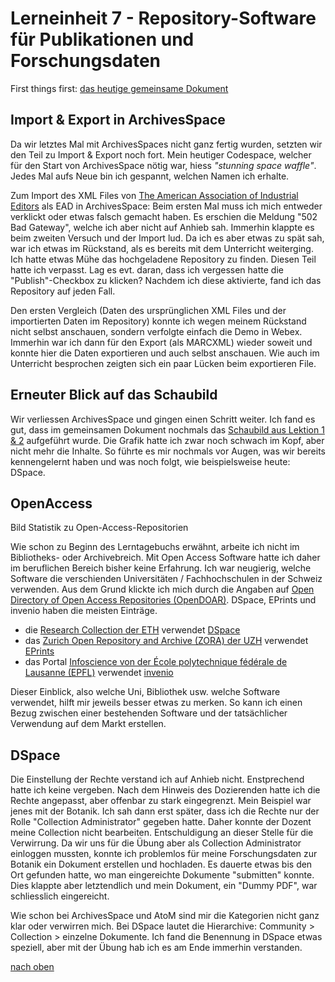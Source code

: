 # Lerneinheit 7 - Repository-Software für Publikationen und Forschungsdaten

First things first: [das heutige gemeinsame Dokument](https://pad.gwdg.de/zOkWiaueTpesd8BPi1JM9w#)

## Import & Export in ArchivesSpace
Da wir letztes Mal mit ArchivesSpaces nicht ganz fertig wurden, setzten wir den Teil zu Import & Export noch fort. Mein heutiger Codespace, welcher für den Start von ArchivesSpace nötig war, hiess _"stunning space waffle"_. Jedes Mal aufs Neue bin ich gespannt, welchen Namen ich erhalte. 

Zum Import des XML Files von [The American Association of Industrial Editors](https://eadiva.com/2/sample-ead2002-files/) als EAD in ArchivesSpace:
Beim ersten Mal muss ich mich entweder verklickt oder etwas falsch gemacht haben. Es erschien die Meldung "502 Bad Gateway", welche ich aber nicht auf Anhieb sah. Immerhin klappte es beim zweiten Versuch und der Import lud. Da ich es aber etwas zu spät sah, war ich etwas im Rückstand, als es bereits mit dem Unterricht weiterging. Ich hatte etwas Mühe das hochgeladene Repository zu finden. Diesen Teil hatte ich verpasst. Lag es evt. daran, dass ich vergessen hatte die "Publish"-Checkbox zu klicken? Nachdem ich diese aktivierte, fand ich das Repository auf jeden Fall. 

Den ersten Vergleich (Daten des ursprünglichen XML Files und der importierten Daten im Repository) konnte ich wegen meinem Rückstand nicht selbst anschauen, sondern verfolgte einfach die Demo in Webex. Immerhin war ich dann für den Export (als MARCXML) wieder soweit und konnte hier die Daten exportieren und auch selbst anschauen. Wie auch im Unterricht besprochen zeigten sich ein paar Lücken beim exportieren File.

## Erneuter Blick auf das Schaubild
Wir verliessen ArchivesSpace und gingen einen Schritt weiter. Ich fand es gut, dass im gemeinsamen Dokument nochmals das [Schaubild aus Lektion 1 & 2](https://github.com/Sabs135/Lerntagebuch-BAIN/blob/main/content/lektion1-2.md) aufgeführt wurde. Die Grafik hatte ich zwar noch schwach im Kopf, aber nicht mehr die Inhalte. So führte es mir nochmals vor Augen, was wir bereits kennengelernt haben und was noch folgt, wie beispielsweise heute: DSpace. 

## OpenAccess
Bild Statistik  zu Open-Access-Repositorien

Wie schon zu Beginn des Lerntagebuchs erwähnt, arbeite ich nicht im Bibliotheks- oder Archivebreich. Mit Open Access Software hatte ich daher im beruflichen Bereich bisher keine Erfahrung. Ich war neugierig, welche Software die verschienden Universitäten / Fachhochschulen in der Schweiz verwenden. Aus dem Grund klickte ich mich durch die Angaben auf [Open Directory of Open Access Repositories (OpenDOAR)](https://v2.sherpa.ac.uk/view/repository_by_country/Switzerland.software_name.html). DSpace, EPrints und invenio haben die meisten Einträge. 
* die [Research Collection der ETH](https://www.research-collection.ethz.ch/) verwendet [DSpace](https://v2.sherpa.ac.uk/id/repository/150?template=opendoar)
* das [Zurich Open Repository and Archive (ZORA) der UZH](https://www.zora.uzh.ch/) verwendet [EPrints](https://v2.sherpa.ac.uk/id/repository/885?template=opendoar) 
* das Portal [Infoscience von der École polytechnique fédérale de Lausanne (EPFL)](https://infoscience.epfl.ch/) verwendet [invenio](https://v2.sherpa.ac.uk/id/repository/185?template=opendoar)

Dieser Einblick, also welche Uni, Bibliothek usw. welche Software verwendet, hilft mir jeweils besser etwas zu merken. So kann ich einen Bezug zwischen einer bestehenden Software und der tatsächlicher Verwendung auf dem Markt erstellen. 

## DSpace
Die Einstellung der Rechte verstand ich auf Anhieb nicht. Enstprechend hatte ich keine vergeben. Nach dem Hinweis des Dozierenden hatte ich die Rechte angepasst, aber offenbar zu stark eingegrenzt. Mein Beispiel war jenes mit der Botanik. Ich sah dann erst später, dass ich die Rechte nur der Rolle "Collection Administrator" gegeben hatte. Daher konnte der Dozent meine Collection nicht bearbeiten. Entschuldigung an dieser Stelle für die Verwirrung. Da wir uns für die Übung aber als Collection Administrator einloggen mussten, konnte ich problemlos für meine Forschungsdaten zur Botanik ein Dokument erstellen und hochladen. Es dauerte etwas bis den Ort gefunden hatte, wo man eingereichte Dokumente "submitten" konnte. Dies klappte aber letztendlich und mein Dokument, ein  "Dummy PDF", war schliesslich eingereicht. 

Wie schon bei ArchivesSpace und AtoM sind mir die Kategorien nicht ganz klar oder verwirren mich. Bei DSpace lautet die Hierarchive: Community > Collection > einzelne Dokumente. Ich fand die Benennung in DSpace etwas speziell, aber mit der Übung hab ich es am Ende immerhin verstanden. 


[nach oben](#lerneinheit-7---repository-software-für-publikationen-und-forschungsdaten)
